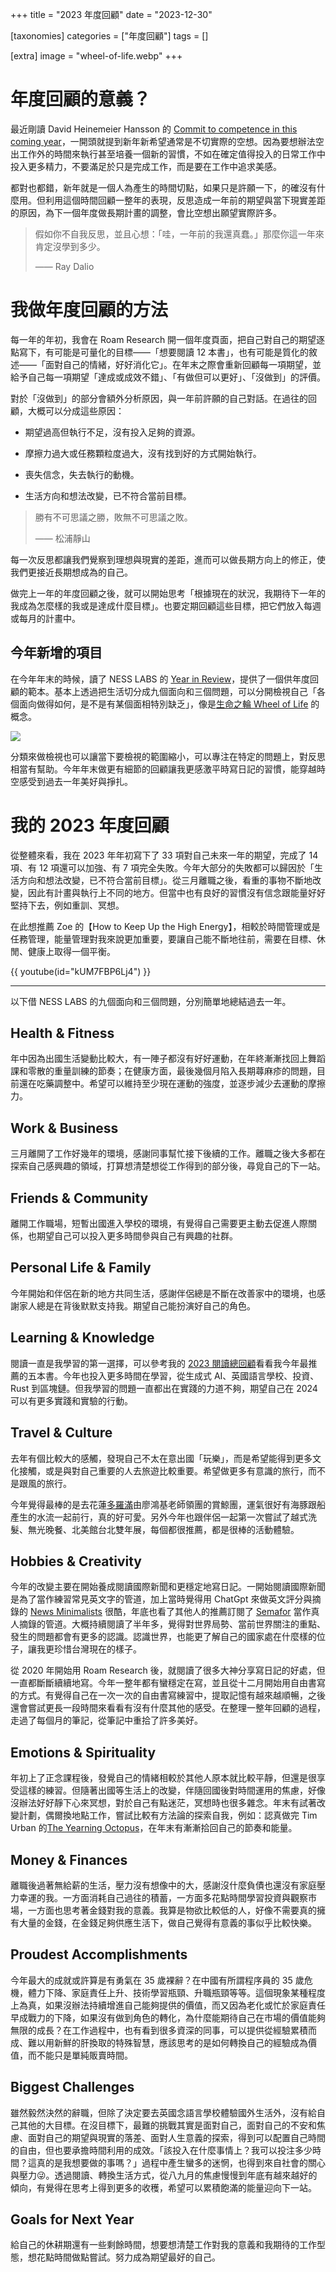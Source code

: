 +++
title = "2023 年度回顧"
date = "2023-12-30"

[taxonomies]
categories = ["年度回顧"]
tags = []

[extra]
image = "wheel-of-life.webp"
+++

年度回顧的意義？
========

最近剛讀 David Heinemeier Hansson 的 [Commit to competence in this coming year](https://world.hey.com/dhh/commit-to-competence-in-this-coming-year-feb7d7c5)，一開頭就提到新年新希望通常是不切實際的空想。因為要想辦法空出工作外的時間來執行甚至培養一個新的習慣，不如在確定值得投入的日常工作中投入更多精力，不要滿足於只是完成工作，而是要在工作中追求美感。

都對也都錯，新年就是一個人為產生的時間切點，如果只是許願一下，的確沒有什麼用。但利用這個時間回顧一整年的表現，反思造成一年前的期望與當下現實差距的原因，為下一個年度做長期計畫的調整，會比空想出願望實際許多。

> 假如你不自我反思，並且心想：「哇，一年前的我還真蠢。」那麼你這一年來肯定沒學到多少。
>
> —— Ray Dalio

我做年度回顧的方法
=========

每一年的年初，我會在 Roam Research 開一個年度頁面，把自己對自己的期望逐點寫下，有可能是可量化的目標——「想要閱讀 12 本書」，也有可能是質化的敘述——「面對自己的情緒，好好消化它」。在年末之際會重新回顧每一項期望，並給予自己每一項期望「達成或成效不錯」、「有做但可以更好」、「沒做到」的評價。

對於「沒做到」的部分會額外分析原因，與一年前許願的自己對話。在過往的回顧，大概可以分成這些原因：

-   期望過高但執行不足，沒有投入足夠的資源。

-   摩擦力過大或任務顆粒度過大，沒有找到好的方式開始執行。

-   喪失信念，失去執行的動機。

-   生活方向和想法改變，已不符合當前目標。

> 勝有不可思議之勝，敗無不可思議之敗。
>
> —— 松浦靜山

每一次反思都讓我們覺察到理想與現實的差距，進而可以做長期方向上的修正，使我們更接近長期想成為的自己。

做完上一年的年度回顧之後，就可以開始思考「根據現在的狀況，我期待下一年的我成為怎麼樣的我或是達成什麼目標」。也要定期回顧這些目標，把它們放入每週或每月的計畫中。

今年新增的項目
-------

在今年年末的時候，讀了 NESS LABS 的 [Year in Review](https://nesslahttps://nesslabs.com/year-in-reviewbs.com/year-in-review)，提供了一個供年度回顧的範本。基本上透過把生活切分成九個面向和三個問題，可以分開檢視自己「各個面向做得如何，是不是有某個面相特別缺乏」，像是[生命之輪 Wheel of Life](https://wheeloflife.noomii.com/) 的概念。

![](wheel-of-life.webp)

分類來做檢視也可以讓當下要檢視的範圍縮小，可以專注在特定的問題上，對反思相當有幫助。今年年末做更有細節的回顧讓我更感激平時寫日記的習慣，能穿越時空感受到過去一年美好與掙扎。

我的 2023 年度回顧
============

從整體來看，我在 2023 年年初寫下了 33 項對自己未來一年的期望，完成了 14 項、有 12 項還可以加強、有 7 項完全失敗。今年大部分的失敗都可以歸因於「生活方向和想法改變，已不符合當前目標」。從三月離職之後，看重的事物不斷地改變，因此有計畫與執行上不同的地方。但當中也有良好的習慣沒有信念跟能量好好堅持下去，例如重訓、冥想。

在此想推薦 Zoe 的【How to Keep Up the High Energy】，相較於時間管理或是任務管理，能量管理對我來說更加重要，要讓自己能不斷地往前，需要在目標、休閒、健康上取得一個平衡。

{{ youtube(id="kUM7FBP6Lj4") }}

------------

以下借 NESS LABS 的九個面向和三個問題，分別簡單地總結過去一年。

Health & Fitness
----------------

年中因為出國生活變動比較大，有一陣子都沒有好好運動，在年終漸漸找回上舞蹈課和零散的重量訓練的節奏；在健康方面，最後幾個月陷入長期蕁麻疹的問題，目前還在吃藥調整中。希望可以維持至少現在運動的強度，並逐步減少去運動的摩擦力。

Work & Business
---------------

三月離開了工作好幾年的環境，感謝同事幫忙接下後續的工作。離職之後大多都在探索自己感興趣的領域，打算想清楚想從工作得到的部分後，尋覓自己的下一站。

Friends & Community
-------------------

離開工作職場，短暫出國進入學校的環境，有覺得自己需要更主動去促進人際關係，也期望自己可以投入更多時間參與自己有興趣的社群。

Personal Life & Family
----------------------

今年開始和伴侶在新的地方共同生活，感謝伴侶總是不斷在改善家中的環境，也感謝家人總是在背後默默支持我。期望自己能扮演好自己的角色。

Learning & Knowledge
--------------------

閱讀一直是我學習的第一選擇，可以參考我的 [2023 閱讀總回顧](@/blog/2023-reading-summary/index.md)看看我今年最推薦的五本書。今年也投入更多時間在學習，從生成式 AI、英國語言學校、投資、Rust 到區塊鏈。但我學習的問題一直都出在實踐的力道不夠，期望自己在 2024 可以有更多實踐和實驗的行動。

Travel & Culture
----------------

去年有個比較大的感觸，發現自己不太在意出國「玩樂」，而是希望能得到更多文化接觸，或是與對自己重要的人去旅遊比較重要。希望做更多有意識的旅行，而不是跟風的旅行。

今年覺得最棒的是去花蓮[多羅滿](https://www.turumoan.com.tw/tw/plan_list.php)由廖鴻基老師領團的賞鯨團，運氣很好有海豚跟船產生的水流一起前行，真的好可愛。另外今年也跟伴侶一起第一次嘗試了越式洗髮、無光晚餐、北美館台北雙年展，每個都很推薦，都是很棒的活動體驗。

Hobbies & Creativity
--------------------

今年的改變主要在開始養成閱讀國際新聞和更穩定地寫日記。一開始閱讀國際新聞是為了當作練習常見英文字的管道，加上當時覺得用 ChatGpt 來做英文評分與摘錄的 [News Minimalists](https://www.newsminimalist.com/) 很酷，年底也看了其他人的推薦訂閱了 [Semafor](https://www.semafor.com/) 當作真人摘錄的管道。大概持續閱讀了半年多，覺得對世界局勢、當前世界關注的重點、發生的問題都會有更多的認識。認識世界，也能更了解自己的國家處在什麼樣的位子，讓我更珍惜台灣現在的樣子。

從 2020 年開始用 Roam Research 後，就閱讀了很多大神分享寫日記的好處，但一直都斷斷續續地寫。今年一整年都有蠻穩定在寫，並且從十二月開始用自由書寫的方式。有覺得自己在一次一次的自由書寫練習中，提取記憶有越來越順暢，之後還會嘗試更長一段時間來看看有沒有什麼其他的感受。在整理一整年回顧的過程，走過了每個月的筆記，從筆記中重拾了許多美好。

Emotions & Spirituality
-----------------------

年初上了正念課程後，發覺自己的情緒相較於其他人原本就比較平靜，但還是很享受這樣的練習。但隨著出國等生活上的改變，伴隨回國後對時間運用的焦慮，好像沒辦法好好靜下心來冥想，對於自己有點迷茫，冥想時也很多雜念。年末有試著改變計劃，偶爾換地點工作，嘗試比較有方法論的探索自我，例如：認真做完 Tim Urban 的[The Yearning Octopus](https://waitbutwhy.com/2018/04/picking-career.html)，在年末有漸漸拾回自己的節奏和能量。

Money & Finances
----------------

離職後過著無給薪的生活，壓力沒有想像中的大，感謝沒什麼負債也還沒有家庭壓力幸運的我。一方面消耗自己過往的積蓄，一方面多花點時間學習投資與觀察市場，一方面也思考著金錢對我的意義。我算是物欲比較低的人，好像不需要真的擁有大量的金錢，在金錢足夠供應生活下，做自己覺得有意義的事似乎比較快樂。

Proudest Accomplishments
------------------------

今年最大的成就或許算是有勇氣在 35 歲裸辭？在中國有所謂程序員的 35 歲危機，體力下降、家庭責任上升、技術學習瓶頸、升職瓶頸等等。這個現象某種程度上為真，如果沒辦法持續增進自己能夠提供的價值，而又因為老化或忙於家庭責任早成戰力的下降，如果沒有做到角色的轉化，為什麼能期待自己在市場的價值能夠無限的成長？在工作過程中，也有看到很多資深的同事，可以提供從經驗累積而成、難以用新鮮的肝換取的特殊智慧，應該思考的是如何轉換自己的經驗成為價值，而不能只是單純販賣時間。

Biggest Challenges
------------------

雖然毅然決然的辭職，但除了決定要去英國念語言學校體驗國外生活外，沒有給自己其他的大目標。在沒目標下，最難的挑戰其實是面對自己，面對自己的不安和焦慮、面對自己的期望與現實的落差、面對人生意義的探索，得到可以配置自己時間的自由，但也要承擔時間利用的成效。「該投入在什麼事情上？我可以投注多少時間？這真的是我想要做的事嗎？」過程中產生蠻多的迷惘，也得到來自社會的關心與壓力😜。透過閱讀、轉換生活方式，從八九月的焦慮慢慢到年底有越來越好的傾向，有覺得在思考上得到更多的收穫，希望可以累積飽滿的能量迎向下一站。

Goals for Next Year
-------------------

給自己的休耕期還有一些剩餘時間，想要想清楚工作對我的意義和我期待的工作型態，想花點時間做點嘗試。努力成為期望最好的自己。
